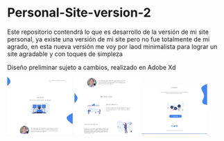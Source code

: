 # Personal-Site-version-2

Este repositorio contendrá lo que es desarrollo de la versión de   mi site personal, ya existe una versión de mi site pero no fue totalmente de mi agrado, en esta nueva versión me voy por laod minimalista para lograr un site agradable y con toques de simpleza

Diseño preliminar sujeto a cambios, realizado  en Adobe Xd

<img src="imagenes\readmemd\IMG1.jpg" width="30%"></img> <img src="imagenes\readmemd\IMG2.jpg" width="30%"></img> <img src="imagenes\readmemd\IMG3.jpg" width="30%"></img>
